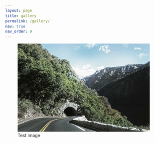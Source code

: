```yaml
---
layout: page
title: gallery
permalink: /gallery/
nav: true
nav_order: 9
---
```


<div class="gallery">
  <figure>
    <img src="assets/img/1.jpg" alt="Image 1">
    <figcaption>Test image</figcaption>
  </figure>
</div>
